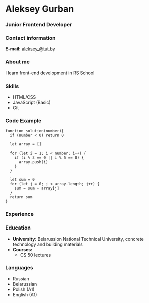 # Aleksey Gurban

### Junior Frontend Developer

### Contact information

**E-mail:** aleksey_@tut.by

### About me

I learn front-end development in RS School

### Skills

-  HTML/CSS
-  JavaScript (Basic)
-  Git

### Code Example

```
function solution(number){
  if (number < 0) return 0

  let array = []

  for (let i = 1; i < number; i++) {
    if (i % 3 == 0 || i % 5 == 0) {
      array.push(i)
    }
  }

  let sum = 0
  for (let j = 0; j < array.length; j++) {
    sum = sum + array[j]
  }
  return sum
}
```

### Experience

### Education

-  **University:** Belarussion National Technical University, concrete technology and building materials
-  **Courses:**
   -  CS 50 lectures

### Languages

-  Russian
-  Belarussian
-  Polish (A1)
-  English (A1)

